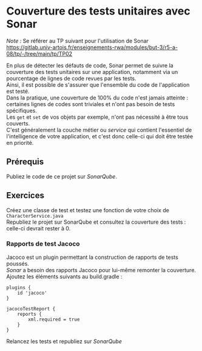 # Couverture des tests unitaires avec Sonar
 
*Note :* Se référer au TP suivant pour l'utilisation de Sonar  
https://gitlab.univ-artois.fr/enseignements-rwa/modules/but-3/r5-a-08/tp/-/tree/main/tp/TP02  

En plus de détecter les défauts de code, Sonar permet de suivre la couverture des tests unitaires sur une application, notamment via un pourcentage de lignes de code revues par les tests.  
Ainsi, il est possible de s'assurer que l'ensemble du code de l'application est testé.  
Dans la pratique, une couverture de 100% du code n'est jamais atteinte : certaines lignes de codes sont triviales et n'ont pas besoin de tests spécifiques.  
Les `get` et  `set` de vos objets par exemple, n'ont pas nécessité à être tous couverts.  
C'est généralement la couche métier ou *service* qui contient l'essentiel de l'intelligence de votre application, et c'est donc celle-ci qui doit être testée en priorité.  

## Prérequis

Publiez le code de ce projet sur *SonarQube*.  

## Exercices

Créez une classe de test et testez une fonction de votre choix de `CharacterService.java`  
Republiez le projet sur SonarQube et consultez la couverture des tests : celle-ci devrait rester à 0.

### Rapports de test Jacoco

Jacoco est un plugin permettant la construction de rapports de tests poussés.  
*Sonar* a besoin des rapports Jacoco pour lui-même remonter la couverture.  
Ajoutez les éléments suivants au build.gradle :  

```
plugins {
	id 'jacoco'
}

jacocoTestReport {
	reports {
		xml.required = true
	}
}
```

Relancez les tests et republiez sur *SonarQube*